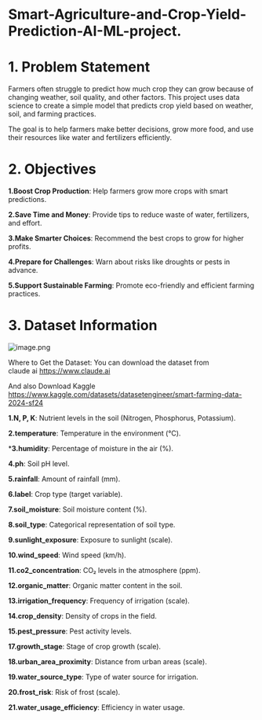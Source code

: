 # Smart-Agriculture-and-Crop-Yield-Prediction-AI-ML-project.
# 1. Problem Statement

Farmers often struggle to predict how much crop they can grow because of changing weather, soil quality, and other factors. This project uses data science to create a simple model that predicts crop yield based on weather, soil, and farming practices.

The goal is to help farmers make better decisions, grow more food, and use their resources like water and fertilizers efficiently.
# 2. Objectives

**1.Boost Crop Production**: Help farmers grow more crops with smart predictions.

**2.Save Time and Money**: Provide tips to reduce waste of water, fertilizers, and effort.

**3.Make Smarter Choices**: Recommend the best crops to grow for higher profits.

**4.Prepare for Challenges**: Warn about risks like droughts or pests in advance.

**5.Support Sustainable Farming**: Promote eco-friendly and efficient farming practices.
# 3. Dataset Information
![image.png](attachment:7425a227-e66c-4047-b717-3a133d63a3f1.png)

 Where to Get the Dataset: You can download the dataset from  
 claude ai https://www.claude.ai

 And also
 Download Kaggle https://www.kaggle.com/datasets/datasetengineer/smart-farming-data-2024-sf24
 
 **1.N, P, K**: Nutrient levels in the soil (Nitrogen, Phosphorus, Potassium).

**2.temperature**: Temperature in the environment (°C).

***3.humidity**: Percentage of moisture in the air (%).

**4.ph**: Soil pH level.

**5.rainfall**: Amount of rainfall (mm).

**6.label**: Crop type (target variable).

**7.soil_moisture**: Soil moisture content (%).

**8.soil_type**: Categorical representation of soil type.

**9.sunlight_exposure**: Exposure to sunlight (scale).

**10.wind_speed**: Wind speed (km/h).

**11.co2_concentration**: CO₂ levels in the atmosphere (ppm).

**12.organic_matter**: Organic matter content in the soil.

**13.irrigation_frequency**: Frequency of irrigation (scale).

**14.crop_density**: Density of crops in the field.

**15.pest_pressure**: Pest activity levels.

**17.growth_stage**: Stage of crop growth (scale).

**18.urban_area_proximity**: Distance from urban areas (scale).

**19.water_source_type**: Type of water source for irrigation.

**20.frost_risk**: Risk of frost (scale).

**21.water_usage_efficiency**: Efficiency in water usage.    
